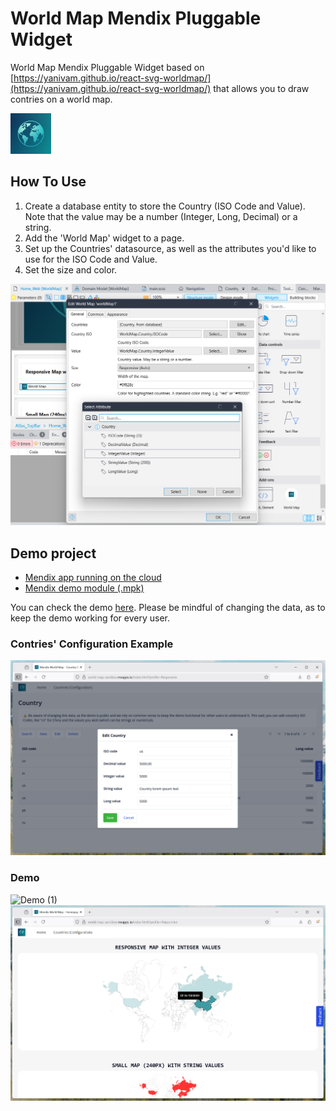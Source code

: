 # World Map Mendix Pluggable Widget

World Map Mendix Pluggable Widget based on
[https://yanivam.github.io/react-svg-worldmap/](https://yanivam.github.io/react-svg-worldmap/) that allows you to draw
contries on a world map.

<img alt="Mendix Pluggable Widget World Map Logo" src="https://github.com/StoneworxNL/worldmap-mendix/blob/main/src/WorldMap.icon.png" width="65px"/>

## How To Use

1. Create a database entity to store the Country (ISO Code and Value). Note that the value may be a number (Integer,
   Long, Decimal) or a string.
2. Add the 'World Map' widget to a page.
3. Set up the Countries' datasource, as well as the attributes you'd like to use for the ISO Code and Value.
4. Set the size and color.

![Configuration in Studio Pro](https://github.com/StoneworxNL/worldmap-mendix/blob/main/images/config.png)

## Demo project

-   [Mendix app running on the cloud](https://world-map-sandbox.mxapps.io/index.html?profile=Responsive)
-   [Mendix demo module (.mpk)](https://github.com/StoneworxNL/worldmap-mendix/blob/main/demo/WorldMap.mpk)

You can check the demo [here](https://world-map-sandbox.mxapps.io/index.html?profile=Responsive). Please be mindful of
changing the data, as to keep the demo working for every user.

### Contries' Configuration Example

![Countries Configuration](https://github.com/StoneworxNL/worldmap-mendix/blob/main/images/configcountries.png)

### Demo

![Demo (1)](https://github.com/StoneworxNL/worldmap-mendix/blob/main/images/demo.gif)
![Demo (2)](https://github.com/StoneworxNL/worldmap-mendix/blob/main/images/demoInt.png)
